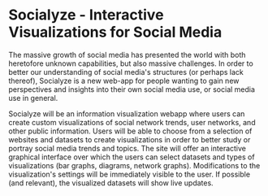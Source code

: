 # Socialyze - Interactive Visualizations for Social Media

The massive growth of social media has presented the world with both heretofore unknown capabilities, but also massive challenges.
In order to better our understanding of social media's structures (or perhaps lack thereof), Socialyze is a new web-app for people wanting to gain new perspectives and insights into their own social media use, or social media use in general.

Socialyze will be an information visualization webapp where users can create custom visualizations of social network trends, user networks, and other public information.
Users will be able to choose from a selection of websites and datasets to create visualizations in order to better study or portray social media trends and topics.
The site will offer an interactive graphical interface over which the users can select datasets and types of visualizations (bar graphs, diagrams, network graphs).
Modifications to the visualization's settings will be immediately visible to the user.
If possible (and relevant), the visualized datasets will show live updates.

